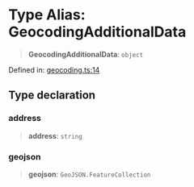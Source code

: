 # Type Alias: GeocodingAdditionalData

> **GeocodingAdditionalData**: `object`

Defined in: [geocoding.ts:14](https://github.com/GeoDaCenter/openassistant/blob/36f516b8229288259590b2d9dab3b10cbfc3cbfd/packages/osm/src/geocoding.ts#L14)

## Type declaration

### address

> **address**: `string`

### geojson

> **geojson**: `GeoJSON.FeatureCollection`
